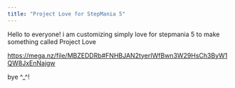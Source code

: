 ```yaml
---
title: "Project Love for StepMania 5"
---
```

Hello to everyone!
i am customizing simply love for stepmania 5 
to make something called Project Love

https://mega.nz/file/MBZEDDRb#FNHBJAN2tyerIWfBwn3W29HsCh3ByW1QW8JxEnNajgw

bye ^_^!
